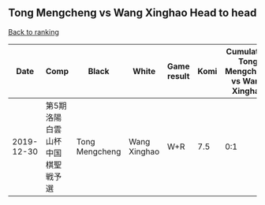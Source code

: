 ## Tong Mengcheng vs Wang Xinghao Head to head

[Back to ranking](../../index.md)




| **Date** | **Comp** | **Black** | **White** | **Game result** | **Komi** | **Cumulative Tong Mengcheng vs Wang Xinghao** | **Tong Mengcheng streak** | **Wang Xinghao streak** | 
| --- | --- | --- | --- | --- | --- | --- | --- | --- |
| 2019-12-30 | 第5期洛陽白雲山杯中国棋聖戦予選 | Tong Mengcheng | Wang Xinghao | W+R | 7.5 | 0:1 | 0 | 1 |




